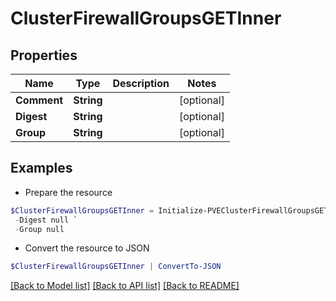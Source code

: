 # ClusterFirewallGroupsGETInner
## Properties

Name | Type | Description | Notes
------------ | ------------- | ------------- | -------------
**Comment** | **String** |  | [optional] 
**Digest** | **String** |  | [optional] 
**Group** | **String** |  | [optional] 

## Examples

- Prepare the resource
```powershell
$ClusterFirewallGroupsGETInner = Initialize-PVEClusterFirewallGroupsGETInner  -Comment null `
 -Digest null `
 -Group null
```

- Convert the resource to JSON
```powershell
$ClusterFirewallGroupsGETInner | ConvertTo-JSON
```

[[Back to Model list]](../README.md#documentation-for-models) [[Back to API list]](../README.md#documentation-for-api-endpoints) [[Back to README]](../README.md)

